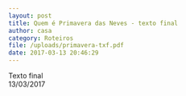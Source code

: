 ```yaml
---
layout: post
title: Quem é Primavera das Neves - texto final
author: casa
category: Roteiros
file: /uploads/primavera-txf.pdf
date: 2017-03-13 20:46:29
---
```

Texto final\
13/03/2017